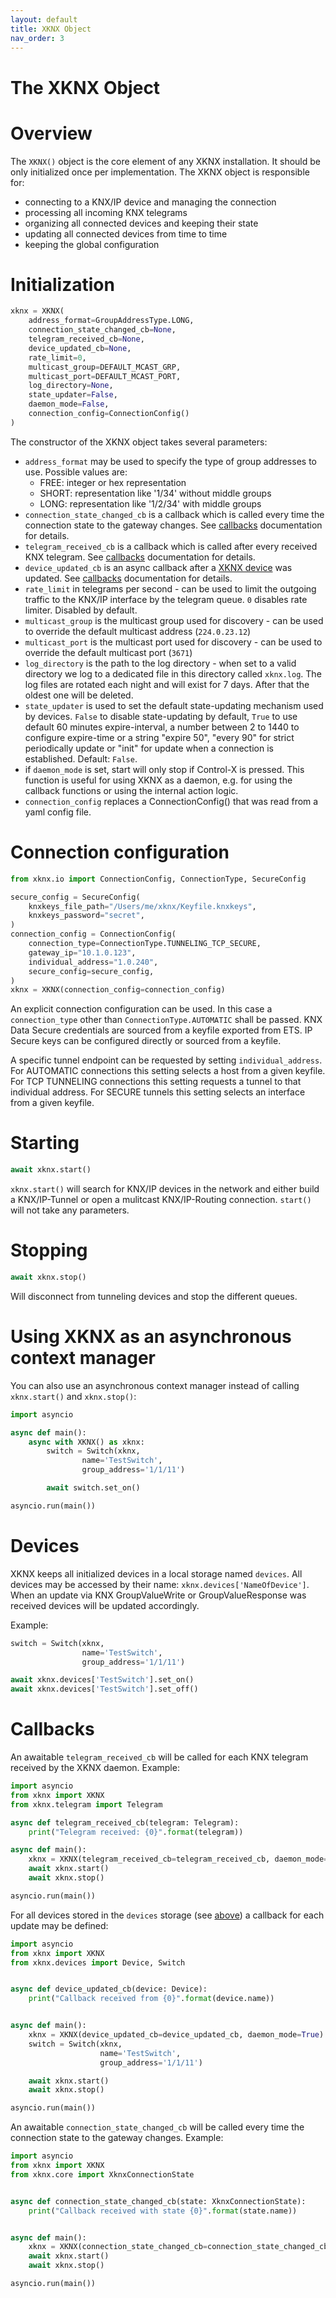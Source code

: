 ```yaml
---
layout: default
title: XKNX Object
nav_order: 3
---
```


# [](#header-1)The XKNX Object

# [](#header-2)Overview

The `XKNX()` object is the core element of any XKNX installation. It should be only initialized once per implementation. The XKNX object is responsible for:

- connecting to a KNX/IP device and managing the connection
- processing all incoming KNX telegrams
- organizing all connected devices and keeping their state
- updating all connected devices from time to time
- keeping the global configuration

# [](#header-2)Initialization

```python
xknx = XKNX(
    address_format=GroupAddressType.LONG,
    connection_state_changed_cb=None,
    telegram_received_cb=None,
    device_updated_cb=None,
    rate_limit=0,
    multicast_group=DEFAULT_MCAST_GRP,
    multicast_port=DEFAULT_MCAST_PORT,
    log_directory=None,
    state_updater=False,
    daemon_mode=False,
    connection_config=ConnectionConfig()
)
```

The constructor of the XKNX object takes several parameters:

- `address_format` may be used to specify the type of group addresses to use. Possible values are:
  - FREE: integer or hex representation
  - SHORT: representation like '1/34' without middle groups
  - LONG: representation like '1/2/34' with middle groups
- `connection_state_changed_cb` is a callback which is called every time the connection state to the gateway changes. See [callbacks](#callbacks) documentation for details.
- `telegram_received_cb` is a callback which is called after every received KNX telegram. See [callbacks](#callbacks) documentation for details.
- `device_updated_cb` is an async callback after a [XKNX device](#devices) was updated. See [callbacks](#callbacks) documentation for details.
- `rate_limit` in telegrams per second - can be used to limit the outgoing traffic to the KNX/IP interface by the telegram queue. `0` disables rate limiter. Disabled by default.
- `multicast_group` is the multicast group used for discovery - can be used to override the default multicast address (`224.0.23.12`)
- `multicast_port` is the multicast port used for discovery - can be used to override the default multicast port (`3671`)
- `log_directory` is the path to the log directory - when set to a valid directory we log to a dedicated file in this directory called `xknx.log`. The log files are rotated each night and will exist for 7 days. After that the oldest one will be deleted.
- `state_updater` is used to set the default state-updating mechanism used by devices. `False` to  disable state-updating by default, `True` to use default 60 minutes expire-interval, a number between 2 to 1440 to configure expire-time or a string "expire 50", "every 90" for strict periodically update or "init" for update when a connection is established. Default: `False`.
- if `daemon_mode` is set, start will only stop if Control-X is pressed. This function is useful for using XKNX as a daemon, e.g. for using the callback functions or using the internal action logic.
- `connection_config` replaces a ConnectionConfig() that was read from a yaml config file.

# [](#header-2)Connection configuration

```python
from xknx.io import ConnectionConfig, ConnectionType, SecureConfig

secure_config = SecureConfig(
    knxkeys_file_path="/Users/me/xknx/Keyfile.knxkeys",
    knxkeys_password="secret",
)
connection_config = ConnectionConfig(
    connection_type=ConnectionType.TUNNELING_TCP_SECURE,
    gateway_ip="10.1.0.123",
    individual_address="1.0.240",
    secure_config=secure_config,
)
xknx = XKNX(connection_config=connection_config)
```

An explicit connection configuration can be used. In this case a `connection_type` other than `ConnectionType.AUTOMATIC` shall be passed.
KNX Data Secure credentials are sourced from a keyfile exported from ETS.
IP Secure keys can be configured directly or sourced from a keyfile.

A specific tunnel endpoint can be requested by setting `individual_address`.
For AUTOMATIC connections this setting selects a host from a given keyfile.
For TCP TUNNELING connections this setting requests a tunnel to that individual address.
For SECURE tunnels this setting selects an interface from a given keyfile.

# [](#header-2)Starting

```python
await xknx.start()
```

`xknx.start()` will search for KNX/IP devices in the network and either build a KNX/IP-Tunnel or open a mulitcast KNX/IP-Routing connection. `start()` will not take any parameters.

# [](#header-2)Stopping

```python
await xknx.stop()
```

Will disconnect from tunneling devices and stop the different queues.

# [](#header-2)Using XKNX as an asynchronous context manager

You can also use an asynchronous context manager instead of calling `xknx.start()` and `xknx.stop()`:

```python
import asyncio

async def main():
    async with XKNX() as xknx:
        switch = Switch(xknx,
                name='TestSwitch',
                group_address='1/1/11')

        await switch.set_on()

asyncio.run(main())
```

# [](#header-2)Devices

XKNX keeps all initialized devices in a local storage named `devices`. All devices may be accessed by their name: `xknx.devices['NameOfDevice']`. When an update via KNX GroupValueWrite or GroupValueResponse was received devices will be updated accordingly.

Example:

```python
switch = Switch(xknx,
                name='TestSwitch',
                group_address='1/1/11')

await xknx.devices['TestSwitch'].set_on()
await xknx.devices['TestSwitch'].set_off()
```

# [](#header-2)Callbacks

An awaitable `telegram_received_cb` will be called for each KNX telegram received by the XKNX daemon. Example:

```python
import asyncio
from xknx import XKNX
from xknx.telegram import Telegram

async def telegram_received_cb(telegram: Telegram):
    print("Telegram received: {0}".format(telegram))

async def main():
    xknx = XKNX(telegram_received_cb=telegram_received_cb, daemon_mode=True)
    await xknx.start()
    await xknx.stop()

asyncio.run(main())
```

For all devices stored in the `devices` storage (see [above](#devices)) a callback for each update may be defined:

```python
import asyncio
from xknx import XKNX
from xknx.devices import Device, Switch


async def device_updated_cb(device: Device):
    print("Callback received from {0}".format(device.name))


async def main():
    xknx = XKNX(device_updated_cb=device_updated_cb, daemon_mode=True)
    switch = Switch(xknx,
                    name='TestSwitch',
                    group_address='1/1/11')

    await xknx.start()
    await xknx.stop()

asyncio.run(main())
```

An awaitable `connection_state_changed_cb` will be called every time the connection state to the gateway changes. Example:

```python
import asyncio
from xknx import XKNX
from xknx.core import XknxConnectionState


async def connection_state_changed_cb(state: XknxConnectionState):
    print("Callback received with state {0}".format(state.name))


async def main():
    xknx = XKNX(connection_state_changed_cb=connection_state_changed_cb, daemon_mode=True)
    await xknx.start()
    await xknx.stop()

asyncio.run(main())
```
